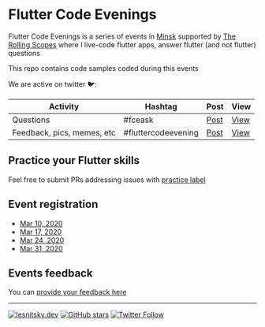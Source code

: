 # Flutter Code Evenings

Flutter Code Evenings is a series of events in [Minsk](https://www.google.com/maps/place/%D0%9C%D0%B8%D0%BD%D1%81%D0%BA/@53.8847608,27.4532855,11z/data=!3m1!4b1!4m5!3m4!1s0x46dbcfd35b1e6ad3:0xb61b853ddb570d9!8m2!3d53.9006011!4d27.558972) supported by [The Rolling Scopes](https://rollingscopes.com) where I live-code flutter apps, answer flutter (and not flutter) questions

This repo contains code samples coded during this events

We are active on twitter 🐦:

| Activity                   | Hashtag             | Post                                                                | View                                                                       |
| -------------------------- | ------------------- | ------------------------------------------------------------------- | -------------------------------------------------------------------------- |
| Questions                  | #fceask             | [Post](https://twitter.com/intent/tweet?text=%23fceask)             | [View](https://twitter.com/search?q=%23fceask&src=typed_query)             |
| Feedback, pics, memes, etc | #fluttercodeevening | [Post](https://twitter.com/intent/tweet?text=%23fluttercodeevening) | [View](https://twitter.com/search?q=%23fluttercodeevening&src=typed_query) |

## Practice your Flutter skills

Feel free to submit PRs addressing issues with [practice label](https://github.com/lesnitsky/flutter_code_evenings/issues?q=is%3Aissue+is%3Aopen+label%3Apractice)

## Event registration

- [Mar 10, 2020](https://community-z.com/events/flutter-2)
- [Mar 17, 2020](https://community-z.com/events/flutter-3)
- [Mar 24, 2020](https://community-z.com/events/flutter-4)
- [Mar 31, 2020](https://community-z.com/events/flutter-5)

## Events feedback

You can [provide your feedback here](https://docs.google.com/forms/d/e/1FAIpQLScDU54u0UXdKW_vlp7JkhMEeqipqmUSrq5_QlyjWtAzLf43FA/viewform)

---

[![lesnitsky.dev](https://lesnitsky.dev/icons/shield.svg?hash=42)](https://lesnitsky.dev?utm_source=flutter_code_evenings)
[![GitHub stars](https://img.shields.io/github/stars/lesnitsky/flutter_code_evenings.svg?style=social)](https://github.com/lesnitsky/flutter_code_evenings)
[![Twitter Follow](https://img.shields.io/twitter/follow/lesnitsky_dev.svg?label=Follow%20me&style=social)](https://twitter.com/lesnitsky_dev)
